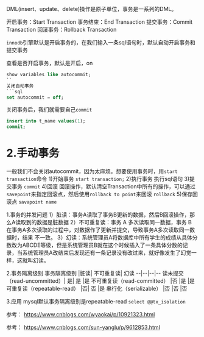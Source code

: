 DML(insert、update、delete)操作是原子单位，事务是一系列的DML。

开启事务：Start Transaction
事务结束：End Transaction
提交事务：Commit Transaction
回滚事务：Rollback Transaction

`innodb`引擎默认是开启事务的，在我们输入一条sql语句时，默认自动开启事务和提交事务

查看是否开启事务，默认是开启，on
```sql
show variables like autocommit;
``
关闭自动事务
```sql
set autocommit = off;
```
关闭事务后，我们就需要自己`commit`
```sql
insert into t_name values(1);
commit;
```

# 2.手动事务
一般我们不会关闭autocommit，因为太麻烦。想要使用事务时，用`start transaction`命令
1)开始事务
`start transaction;`
2)执行事务
执行sql语句
3)提交事务
`commit`
4)回滚
回滚操作，默认清空Transaction中所有的操作，可以通过`savepoint`来指定回滚点，然后使用`rollback to point`来回滚
`rollback`
5)保存回滚点
`savapoint name`


1.事务的并发问题
1）脏读：事务A读取了事务B更新的数据，然后B回滚操作，那么A读取到的数据是脏数据
2）不可重复读：事务 A 多次读取同一数据，事务 B 在事务A多次读取的过程中，对数据作了更新并提交，导致事务A多次读取同一数据时，结果 不一致。
3）幻读：系统管理员A将数据库中所有学生的成绩从具体分数改为ABCDE等级，但是系统管理员B就在这个时候插入了一条具体分数的记录，当系统管理员A改结束后发现还有一条记录没有改过来，就好像发生了幻觉一样，这就叫幻读。


2.事务隔离级别
事务隔离级别	|脏读|	不可重复读|	幻读
--|--|--|--
读未提交（read-uncommitted）|	是|	是	|是
不可重复读（read-committed）	|否	|是	|是
可重复读（repeatable-read）	|否|	否	|是
串行化（serializable）	|否	|否	|否


3.应用
mysql默认事务隔离级别是repeatable-read
`select @@tx_isolation`

参考：
https://www.cnblogs.com/wyaokai/p/10921323.html

参考：
https://www.cnblogs.com/sun-yanglu/p/9612853.html
